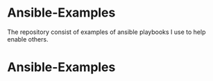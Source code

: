 # Ansible-Examples

The repository consist of examples of ansible playbooks I use to help enable others.
# Ansible-Examples
